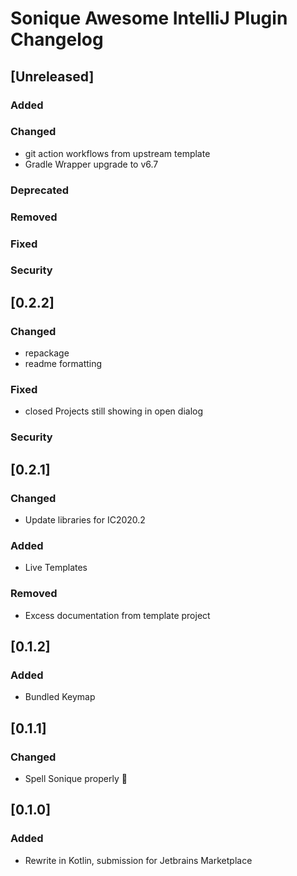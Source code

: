 <!-- Keep a Changelog guide -> https://keepachangelog.com -->

# Sonique Awesome IntelliJ Plugin Changelog

## [Unreleased]
### Added

### Changed
- git action workflows from upstream template
- Gradle Wrapper upgrade to v6.7
### Deprecated

### Removed

### Fixed

### Security
## [0.2.2]
### Changed
 - repackage
 - readme formatting
### Fixed
 - closed Projects still showing in open dialog
### Security

## [0.2.1]
### Changed
- Update libraries for IC2020.2

### Added
- Live Templates

### Removed
- Excess documentation from template project

## [0.1.2]
### Added
- Bundled Keymap

## [0.1.1]
### Changed
- Spell Sonique properly :facepalm:

## [0.1.0]
### Added
- Rewrite in Kotlin, submission for Jetbrains Marketplace 

